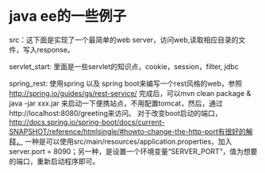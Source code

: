 java ee的一些例子
========
src：这下面是实现了一个最简单的web server，访问web,读取相应目录的文件，写入response。

servlet_start: 里面是一些servlet的知识点，cookie，session，filter, jdbc

spring_rest: 使用spring 以及 spring boot来编写一个rest风格的web，参照 http://spring.io/guides/gs/rest-service/
            完成后，可以mvn clean package & java -jar xxx.jar 来启动一下便携站点，不用配置tomcat，然后，通过http://localhost:8080/greeting来访问。
            对于改变boot启动的端口，http://docs.spring.io/spring-boot/docs/current-SNAPSHOT/reference/htmlsingle/#howto-change-the-http-port有很好的解释，
            一种是可以使用src/main/resources/application.properties，加入server.port = 8090；另一种，是设置一个环境变量“SERVER_PORT”，值为想要的端口，重新启动程序即可。
            
            
         